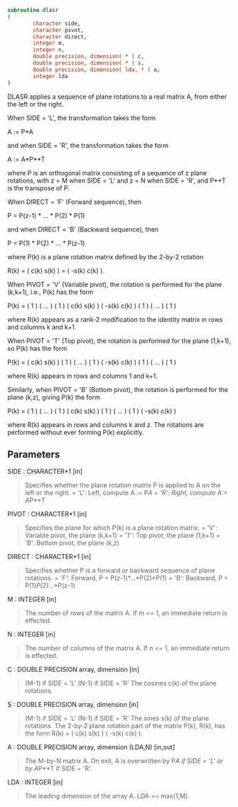 ```fortran
subroutine dlasr
(
        character side,
        character pivot,
        character direct,
        integer m,
        integer n,
        double precision, dimension( * ) c,
        double precision, dimension( * ) s,
        double precision, dimension( lda, * ) a,
        integer lda
)
```

DLASR applies a sequence of plane rotations to a real matrix A,
from either the left or the right.

When SIDE = 'L', the transformation takes the form

A := P*A

and when SIDE = 'R', the transformation takes the form

A := A*P**T

where P is an orthogonal matrix consisting of a sequence of z plane
rotations, with z = M when SIDE = 'L' and z = N when SIDE = 'R',
and P**T is the transpose of P.

When DIRECT = 'F' (Forward sequence), then

P = P(z-1) * ... * P(2) * P(1)

and when DIRECT = 'B' (Backward sequence), then

P = P(1) * P(2) * ... * P(z-1)

where P(k) is a plane rotation matrix defined by the 2-by-2 rotation

R(k) = (  c(k)  s(k) )
= ( -s(k)  c(k) ).

When PIVOT = 'V' (Variable pivot), the rotation is performed
for the plane (k,k+1), i.e., P(k) has the form

P(k) = (  1                                            )
(       ...                                     )
(              1                                )
(                   c(k)  s(k)                  )
(                  -s(k)  c(k)                  )
(                                1              )
(                                     ...       )
(                                            1  )

where R(k) appears as a rank-2 modification to the identity matrix in
rows and columns k and k+1.

When PIVOT = 'T' (Top pivot), the rotation is performed for the
plane (1,k+1), so P(k) has the form

P(k) = (  c(k)                    s(k)                 )
(         1                                     )
(              ...                              )
(                     1                         )
( -s(k)                    c(k)                 )
(                                 1             )
(                                      ...      )
(                                             1 )

where R(k) appears in rows and columns 1 and k+1.

Similarly, when PIVOT = 'B' (Bottom pivot), the rotation is
performed for the plane (k,z), giving P(k) the form

P(k) = ( 1                                             )
(      ...                                      )
(             1                                 )
(                  c(k)                    s(k) )
(                         1                     )
(                              ...              )
(                                     1         )
(                 -s(k)                    c(k) )

where R(k) appears in rows and columns k and z.  The rotations are
performed without ever forming P(k) explicitly.

## Parameters
SIDE : CHARACTER*1 [in]
> Specifies whether the plane rotation matrix P is applied to
> A on the left or the right.
> = 'L':  Left, compute A := P*A
> = 'R':  Right, compute A:= A*P**T

PIVOT : CHARACTER*1 [in]
> Specifies the plane for which P(k) is a plane rotation
> matrix.
> = 'V':  Variable pivot, the plane (k,k+1)
> = 'T':  Top pivot, the plane (1,k+1)
> = 'B':  Bottom pivot, the plane (k,z)

DIRECT : CHARACTER*1 [in]
> Specifies whether P is a forward or backward sequence of
> plane rotations.
> = 'F':  Forward, P = P(z-1)*...*P(2)*P(1)
> = 'B':  Backward, P = P(1)*P(2)*...*P(z-1)

M : INTEGER [in]
> The number of rows of the matrix A.  If m <= 1, an immediate
> return is effected.

N : INTEGER [in]
> The number of columns of the matrix A.  If n <= 1, an
> immediate return is effected.

C : DOUBLE PRECISION array, dimension [in]
> (M-1) if SIDE = 'L'
> (N-1) if SIDE = 'R'
> The cosines c(k) of the plane rotations.

S : DOUBLE PRECISION array, dimension [in]
> (M-1) if SIDE = 'L'
> (N-1) if SIDE = 'R'
> The sines s(k) of the plane rotations.  The 2-by-2 plane
> rotation part of the matrix P(k), R(k), has the form
> R(k) = (  c(k)  s(k) )
> ( -s(k)  c(k) ).

A : DOUBLE PRECISION array, dimension (LDA,N) [in,out]
> The M-by-N matrix A.  On exit, A is overwritten by P*A if
> SIDE = 'L' or by A*P**T if SIDE = 'R'.

LDA : INTEGER [in]
> The leading dimension of the array A.  LDA >= max(1,M).

